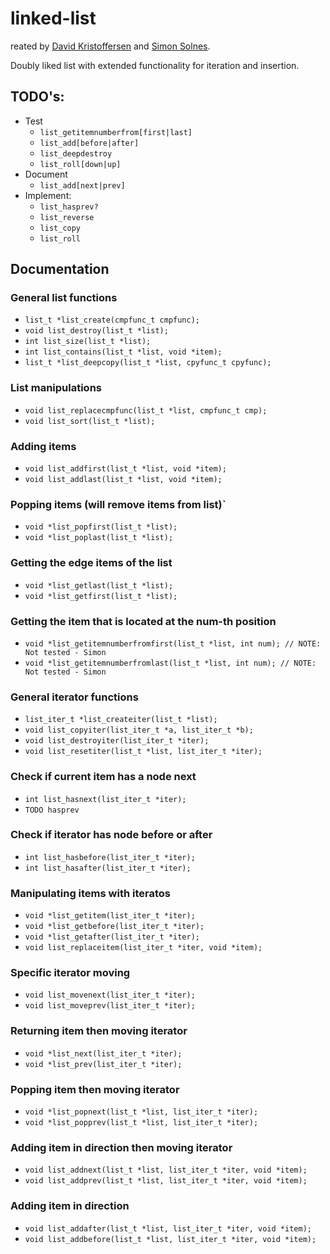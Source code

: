 # linked-list

reated by [David Kristoffersen](https://github.com/davidkristoffersen/) and [Simon Solnes](https://github.com/simonsolnes/).

Doubly liked list with extended functionality for iteration and insertion.

## TODO's:

* Test
	* `list_getitemnumberfrom[first|last]`
	* `list_add[before|after]`
	* `list_deepdestroy`
	* `list_roll[down|up]`
* Document
	* `list_add[next|prev]`
* Implement:
	* `list_hasprev?`
	* `list_reverse`
	* `list_copy`
	* `list_roll`

## Documentation

### General list functions

* `list_t *list_create(cmpfunc_t cmpfunc);`
* `void list_destroy(list_t *list);`
* `int list_size(list_t *list);`
* `int list_contains(list_t *list, void *item);`
* `list_t *list_deepcopy(list_t *list, cpyfunc_t cpyfunc);`

### List manipulations
* `void list_replacecmpfunc(list_t *list, cmpfunc_t cmp);`
* `void list_sort(list_t *list);`

### Adding items
* `void list_addfirst(list_t *list, void *item);`
* `void list_addlast(list_t *list, void *item);`

### Popping items (will remove items from list)`
* `void *list_popfirst(list_t *list);`
* `void *list_poplast(list_t *list);`

### Getting the edge items of the list
* `void *list_getlast(list_t *list);`
* `void *list_getfirst(list_t *list);`

### Getting the item that is located at the num-th position
* `void *list_getitemnumberfromfirst(list_t *list, int num); // NOTE: Not tested - Simon`
* `void *list_getitemnumberfromlast(list_t *list, int num); // NOTE: Not tested - Simon`

### General iterator functions
* `list_iter_t *list_createiter(list_t *list);`
* `void list_copyiter(list_iter_t *a, list_iter_t *b);`
* `void list_destroyiter(list_iter_t *iter);`
* `void list_resetiter(list_t *list, list_iter_t *iter);`

### Check if current item has a node next
* `int list_hasnext(list_iter_t *iter);`
* `TODO hasprev`

### Check if iterator has node before or after
* `int list_hasbefore(list_iter_t *iter);`
* `int list_hasafter(list_iter_t *iter);`

### Manipulating items with iteratos
* `void *list_getitem(list_iter_t *iter);`
* `void *list_getbefore(list_iter_t *iter);`
* `void *list_getafter(list_iter_t *iter);`
* `void list_replaceitem(list_iter_t *iter, void *item);`

### Specific iterator moving
* `void list_movenext(list_iter_t *iter);`
* `void list_moveprev(list_iter_t *iter);`

### Returning item then moving iterator
* `void *list_next(list_iter_t *iter);`
* `void *list_prev(list_iter_t *iter);`

### Popping item then moving iterator
* `void *list_popnext(list_t *list, list_iter_t *iter);`
* `void *list_popprev(list_t *list, list_iter_t *iter);`

### Adding item in direction then moving iterator
* `void list_addnext(list_t *list, list_iter_t *iter, void *item);`
* `void list_addprev(list_t *list, list_iter_t *iter, void *item);`

### Adding item in direction
* `void list_addafter(list_t *list, list_iter_t *iter, void *item);`
* `void list_addbefore(list_t *list, list_iter_t *iter, void *item);`
